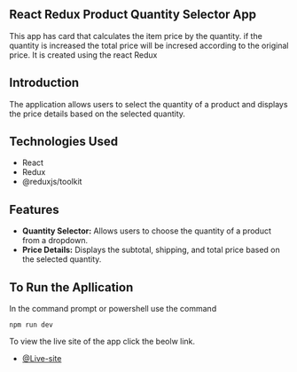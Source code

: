 ## React Redux Product Quantity Selector App


This app has card that calculates the item price by the quantity. if the quantity is increased the total price will be incresed according to the original price.
It is created using the react Redux





## Introduction

The application allows users to select the quantity of a product and displays the price details based on the selected quantity.

## Technologies Used

- React
- Redux
- @reduxjs/toolkit

## Features

- **Quantity Selector:** Allows users to choose the quantity of a product from a dropdown.
- **Price Details:** Displays the subtotal, shipping, and total price based on the selected quantity.




## To Run the Apllication

In the command prompt or powershell use the command

`npm run dev`

To view the live site of the app click the beolw link.

- [@Live-site](https://redux-gamma-two.vercel.app/)
